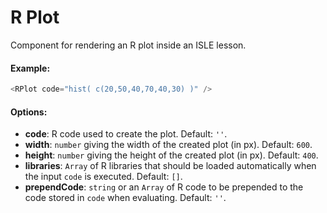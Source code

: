 # R Plot

Component for rendering an R plot inside an ISLE lesson.

#### Example:

``` js
<RPlot code="hist( c(20,50,40,70,40,30) )" />
```

#### Options:

* __code__: R code used to create the plot. Default: `''`.
* __width__: `number` giving the width of the created plot (in px). Default: `600`.
* __height__: `number` giving the height of the created plot (in px). Default: `400`.
* __libraries__: `Array` of R libraries that should be loaded automatically when the input `code` is executed. Default: `[]`.
* __prependCode__: `string` or an `Array` of R code to be prepended to the code stored in `code` when evaluating. Default: `''`.
